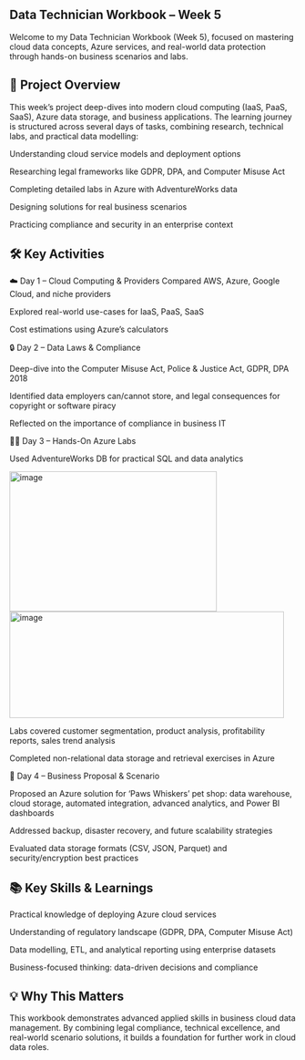 ## Data Technician Workbook – Week 5

Welcome to my Data Technician Workbook (Week 5), focused on mastering cloud data concepts, Azure services, and real-world data protection through hands-on business scenarios and labs.


## 🚀 Project Overview

This week’s project deep-dives into modern cloud computing (IaaS, PaaS, SaaS), Azure data storage, and business applications. The learning journey is structured across several days of tasks, combining research, technical labs, and practical data modelling:


Understanding cloud service models and deployment options


Researching legal frameworks like GDPR, DPA, and Computer Misuse Act


Completing detailed labs in Azure with AdventureWorks data


Designing solutions for real business scenarios

Practicing compliance and security in an enterprise context


## 🛠️ Key Activities

☁️ Day 1 – Cloud Computing & Providers
Compared AWS, Azure, Google Cloud, and niche providers







Explored real-world use-cases for IaaS, PaaS, SaaS


Cost estimations using Azure’s calculators


🔒 Day 2 – Data Laws & Compliance

Deep-dive into the Computer Misuse Act, Police & Justice Act, GDPR, DPA 2018


Identified data employers can/cannot store, and legal consequences for copyright or software piracy


Reflected on the importance of compliance in business IT


🧑‍💻 Day 3 – Hands-On Azure Labs

Used AdventureWorks DB for practical SQL and data analytics

<img width="364" height="246" alt="image" src="https://github.com/user-attachments/assets/1d1750ce-e4be-444e-bd7d-bc5f67e748f7" />

<img width="482" height="187" alt="image" src="https://github.com/user-attachments/assets/d7777ea9-dc70-4ea8-a85e-53db7662e8c3" />



Labs covered customer segmentation, product analysis, profitability reports, sales trend analysis


Completed non-relational data storage and retrieval exercises in Azure


🔗 Day 4 – Business Proposal & Scenario

Proposed an Azure solution for ‘Paws Whiskers’ pet shop: data warehouse, cloud storage, automated integration, advanced analytics, and Power BI dashboards


Addressed backup, disaster recovery, and future scalability strategies


Evaluated data storage formats (CSV, JSON, Parquet) and security/encryption best practices

## 📚 Key Skills & Learnings

Practical knowledge of deploying Azure cloud services


Understanding of regulatory landscape (GDPR, DPA, Computer Misuse Act)


Data modelling, ETL, and analytical reporting using enterprise datasets



Business-focused thinking: data-driven decisions and compliance

## 💡 Why This Matters

This workbook demonstrates advanced applied skills in business cloud data management. By combining legal compliance, technical excellence, and real-world scenario solutions, it builds a foundation for further work in cloud data roles.


